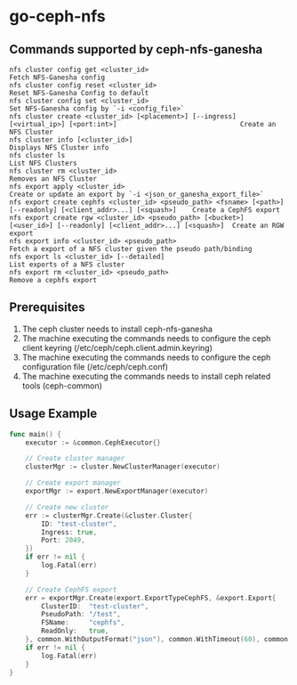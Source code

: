 # go-ceph-nfs

## Commands supported by ceph-nfs-ganesha

```
nfs cluster config get <cluster_id>                                                                                 Fetch NFS-Ganesha config
nfs cluster config reset <cluster_id>                                                                               Reset NFS-Ganesha Config to default
nfs cluster config set <cluster_id>                                                                                 Set NFS-Ganesha config by `-i <config_file>`
nfs cluster create <cluster_id> [<placement>] [--ingress] [<virtual_ip>] [<port:int>]                               Create an NFS Cluster
nfs cluster info [<cluster_id>]                                                                                     Displays NFS Cluster info
nfs cluster ls                                                                                                      List NFS Clusters
nfs cluster rm <cluster_id>                                                                                         Removes an NFS Cluster
nfs export apply <cluster_id>                                                                                       Create or update an export by `-i <json_or_ganesha_export_file>`
nfs export create cephfs <cluster_id> <pseudo_path> <fsname> [<path>] [--readonly] [<client_addr>...] [<squash>]    Create a CephFS export
nfs export create rgw <cluster_id> <pseudo_path> [<bucket>] [<user_id>] [--readonly] [<client_addr>...] [<squash>]  Create an RGW export
nfs export info <cluster_id> <pseudo_path>                                                                          Fetch a export of a NFS cluster given the pseudo path/binding
nfs export ls <cluster_id> [--detailed]                                                                             List exports of a NFS cluster
nfs export rm <cluster_id> <pseudo_path>                                                                            Remove a cephfs export
```

## Prerequisites
1. The ceph cluster needs to install ceph-nfs-ganesha
2. The machine executing the commands needs to configure the ceph client keyring (/etc/ceph/ceph.client.admin.keyring)
3. The machine executing the commands needs to configure the ceph configuration file (/etc/ceph/ceph.conf)
4. The machine executing the commands needs to install ceph related tools (ceph-common)

## Usage Example

```go
func main() {
    executor := &common.CephExecutor{}

    // Create cluster manager
    clusterMgr := cluster.NewClusterManager(executor)

    // Create export manager
    exportMgr := export.NewExportManager(executor)

    // Create new cluster
    err := clusterMgr.Create(&cluster.Cluster{
        ID: "test-cluster",
        Ingress: true,
        Port: 2049,
    })
    if err != nil {
        log.Fatal(err)
    }

    // Create CephFS export
    err = exportMgr.Create(export.ExportTypeCephFS, &export.Export{
		ClusterID:  "test-cluster",
		PseudoPath: "/test",
		FSName:     "cephfs",
		ReadOnly:   true,
	}, common.WithOutputFormat("json"), common.WithTimeout(60), common.WithPrintCommand(), common.WithVerbose())
	if err != nil {
		log.Fatal(err)
	}
}
